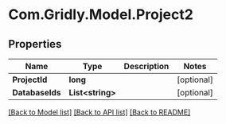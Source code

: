 # Com.Gridly.Model.Project2

## Properties

Name | Type | Description | Notes
------------ | ------------- | ------------- | -------------
**ProjectId** | **long** |  | [optional] 
**DatabaseIds** | **List&lt;string&gt;** |  | [optional] 

[[Back to Model list]](../README.md#documentation-for-models) [[Back to API list]](../README.md#documentation-for-api-endpoints) [[Back to README]](../README.md)

